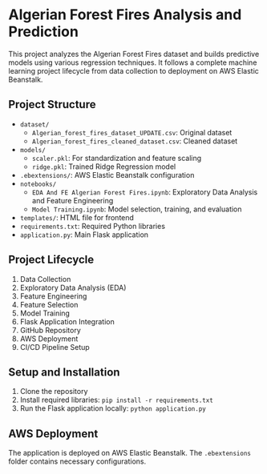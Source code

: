 # Algerian Forest Fires Analysis and Prediction

This project analyzes the Algerian Forest Fires dataset and builds predictive models using various regression techniques. It follows a complete machine learning project lifecycle from data collection to deployment on AWS Elastic Beanstalk.

## Project Structure

- `dataset/`
  - `Algerian_forest_fires_dataset_UPDATE.csv`: Original dataset
  - `Algerian_forest_fires_cleaned_dataset.csv`: Cleaned dataset
- `models/`
  - `scaler.pkl`: For standardization and feature scaling
  - `ridge.pkl`: Trained Ridge Regression model
- `.ebextensions/`: AWS Elastic Beanstalk configuration
- `notebooks/`
  - `EDA And FE Algerian Forest Fires.ipynb`: Exploratory Data Analysis and Feature Engineering
  - `Model Training.ipynb`: Model selection, training, and evaluation
- `templates/`: HTML file for frontend
- `requirements.txt`: Required Python libraries
- `application.py`: Main Flask application

## Project Lifecycle

1. Data Collection
2. Exploratory Data Analysis (EDA)
3. Feature Engineering
4. Feature Selection
5. Model Training
6. Flask Application Integration
7. GitHub Repository
8. AWS Deployment
9. CI/CD Pipeline Setup

## Setup and Installation

1. Clone the repository
2. Install required libraries: `pip install -r requirements.txt`
3. Run the Flask application locally: `python application.py`

## AWS Deployment

The application is deployed on AWS Elastic Beanstalk. The `.ebextensions` folder contains necessary configurations.
